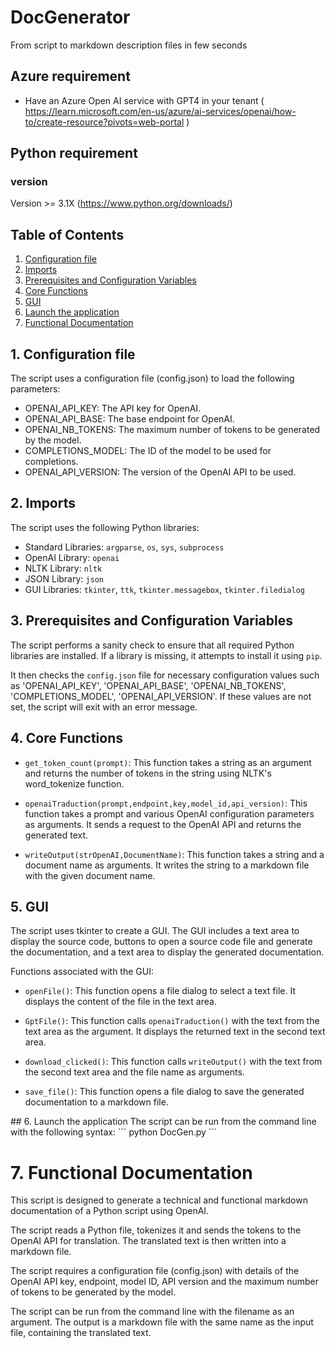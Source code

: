 # DocGenerator
From script to markdown description files in few seconds

## Azure requirement
 - Have an Azure Open AI service with GPT4 in your tenant ( https://learn.microsoft.com/en-us/azure/ai-services/openai/how-to/create-resource?pivots=web-portal )

## Python requirement
### version
Version >= 3.1X (https://www.python.org/downloads/)

## Table of Contents
1. [Configuration file](#Configuration-file)
2. [Imports](#imports)
3. [Prerequisites and Configuration Variables](#prerequisites-and-configuration-variables)
4. [Core Functions](#core-functions)
5. [GUI](#gui)
6. [Launch the application](#app_launch)
7. [Functional Documentation](#functionalDoc)


<a name="Configuration-file"/>

## 1. Configuration file
The script uses a configuration file (config.json) to load the following parameters:
- OPENAI_API_KEY: The API key for OpenAI.
- OPENAI_API_BASE: The base endpoint for OpenAI.
- OPENAI_NB_TOKENS: The maximum number of tokens to be generated by the model.
- COMPLETIONS_MODEL: The ID of the model to be used for completions.
- OPENAI_API_VERSION: The version of the OpenAI API to be used.

<a name="imports"/>

## 2. Imports

The script uses the following Python libraries:

- Standard Libraries: `argparse`, `os`, `sys`, `subprocess`
- OpenAI Library: `openai`
- NLTK Library: `nltk`
- JSON Library: `json`
- GUI Libraries: `tkinter`, `ttk`, `tkinter.messagebox`, `tkinter.filedialog`

<a name="prerequisites-and-configuration-variables"/>

## 3. Prerequisites and Configuration Variables

The script performs a sanity check to ensure that all required Python libraries are installed. If a library is missing, it attempts to install it using `pip`.

It then checks the `config.json` file for necessary configuration values such as 'OPENAI_API_KEY', 'OPENAI_API_BASE', 'OPENAI_NB_TOKENS', 'COMPLETIONS_MODEL', 'OPENAI_API_VERSION'. If these values are not set, the script will exit with an error message.

<a name="core-functions"/>

## 4. Core Functions

- `get_token_count(prompt)`: This function takes a string as an argument and returns the number of tokens in the string using NLTK's word_tokenize function.

- `openaiTraduction(prompt,endpoint,key,model_id,api_version)`: This function takes a prompt and various OpenAI configuration parameters as arguments. It sends a request to the OpenAI API and returns the generated text.

- `writeOutput(strOpenAI,DocumentName)`: This function takes a string and a document name as arguments. It writes the string to a markdown file with the given document name.

<a name="gui"/>

## 5. GUI

The script uses tkinter to create a GUI. The GUI includes a text area to display the source code, buttons to open a source code file and generate the documentation, and a text area to display the generated documentation.

Functions associated with the GUI:

- `openFile()`: This function opens a file dialog to select a text file. It displays the content of the file in the text area.

- `GptFile()`: This function calls `openaiTraduction()` with the text from the text area as the argument. It displays the returned text in the second text area.

- `download_clicked()`: This function calls `writeOutput()` with the text from the second text area and the file name as arguments.

- `save_file()`: This function opens a file dialog to save the generated documentation to a markdown file.

<a name="app_launch"/>
## 6. Launch the application 
The script can be run from the command line with the following syntax:
```
python DocGen.py 
```

<a name="functionalDoc"/>

# 7. Functional Documentation

This script is designed to generate a technical and functional markdown documentation of a Python script using OpenAI. 

The script reads a Python file, tokenizes it and sends the tokens to the OpenAI API for translation. The translated text is then written into a markdown file.

The script requires a configuration file (config.json) with details of the OpenAI API key, endpoint, model ID, API version and the maximum number of tokens to be generated by the model.

The script can be run from the command line with the filename as an argument. The output is a markdown file with the same name as the input file, containing the translated text.

